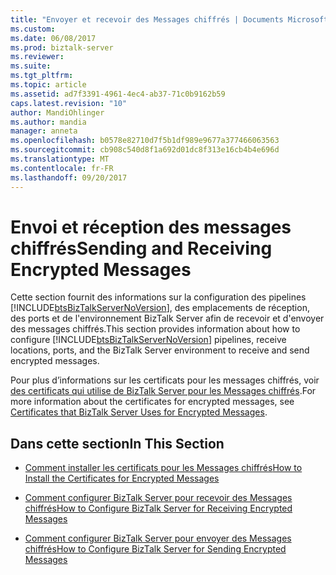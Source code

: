 ```yaml
---
title: "Envoyer et recevoir des Messages chiffrés | Documents Microsoft"
ms.custom: 
ms.date: 06/08/2017
ms.prod: biztalk-server
ms.reviewer: 
ms.suite: 
ms.tgt_pltfrm: 
ms.topic: article
ms.assetid: ad7f3391-4961-4ec4-ab37-71c0b9162b59
caps.latest.revision: "10"
author: MandiOhlinger
ms.author: mandia
manager: anneta
ms.openlocfilehash: b0578e82710d7f5b1df989e9677a377466063563
ms.sourcegitcommit: cb908c540d8f1a692d01dc8f313e16cb4b4e696d
ms.translationtype: MT
ms.contentlocale: fr-FR
ms.lasthandoff: 09/20/2017
---
```

# <a name="sending-and-receiving-encrypted-messages"></a><span data-ttu-id="929bc-102">Envoi et réception des messages chiffrés</span><span class="sxs-lookup"><span data-stu-id="929bc-102">Sending and Receiving Encrypted Messages</span></span>
<span data-ttu-id="929bc-103">Cette section fournit des informations sur la configuration des pipelines [!INCLUDE[btsBizTalkServerNoVersion](../includes/btsbiztalkservernoversion-md.md)], des emplacements de réception, des ports et de l'environnement BizTalk Server afin de recevoir et d'envoyer des messages chiffrés.</span><span class="sxs-lookup"><span data-stu-id="929bc-103">This section provides information about how to configure [!INCLUDE[btsBizTalkServerNoVersion](../includes/btsbiztalkservernoversion-md.md)] pipelines, receive locations, ports, and the BizTalk Server environment to receive and send encrypted messages.</span></span>  
  
 <span data-ttu-id="929bc-104">Pour plus d’informations sur les certificats pour les messages chiffrés, voir [des certificats qui utilise de BizTalk Server pour les Messages chiffrés](../core/certificates-that-biztalk-server-uses-for-encrypted-messages.md).</span><span class="sxs-lookup"><span data-stu-id="929bc-104">For more information about the certificates for encrypted messages, see [Certificates that BizTalk Server Uses for Encrypted Messages](../core/certificates-that-biztalk-server-uses-for-encrypted-messages.md).</span></span>  
  
## <a name="in-this-section"></a><span data-ttu-id="929bc-105">Dans cette section</span><span class="sxs-lookup"><span data-stu-id="929bc-105">In This Section</span></span>  
  
-   [<span data-ttu-id="929bc-106">Comment installer les certificats pour les Messages chiffrés</span><span class="sxs-lookup"><span data-stu-id="929bc-106">How to Install the Certificates for Encrypted Messages</span></span>](../core/how-to-install-the-certificates-for-encrypted-messages.md)  
  
-   [<span data-ttu-id="929bc-107">Comment configurer BizTalk Server pour recevoir des Messages chiffrés</span><span class="sxs-lookup"><span data-stu-id="929bc-107">How to Configure BizTalk Server for Receiving Encrypted Messages</span></span>](../core/how-to-configure-biztalk-server-for-receiving-encrypted-messages.md)  
  
-   [<span data-ttu-id="929bc-108">Comment configurer BizTalk Server pour envoyer des Messages chiffrés</span><span class="sxs-lookup"><span data-stu-id="929bc-108">How to Configure BizTalk Server for Sending Encrypted Messages</span></span>](../core/how-to-configure-biztalk-server-for-sending-encrypted-messages.md)